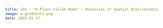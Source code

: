 ```yaml
---
title: 155 - "A Place Called Home" - Histories of Spatial Discrimination and Ethnic Migration in the United States
image: a-gradient1.png
date: 2022-01-17
---
```

